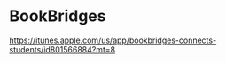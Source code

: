 BookBridges
===========

https://itunes.apple.com/us/app/bookbridges-connects-students/id801566884?mt=8
